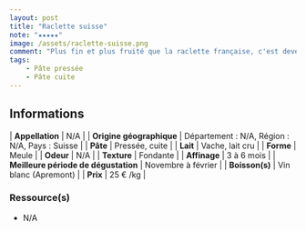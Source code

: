 ```yaml
---
layout: post
title: "Raclette suisse"
note: "★★★★★"
image: /assets/raclette-suisse.png
comment: "Plus fin et plus fruité que la raclette française, c'est devenu le fromage de mes raclettes !"
tags:
    - Pâte pressée
    - Pâte cuite
---
```


## Informations

| **Appellation** | N/A |
| **Origine géographique** | Département : N/A, Région : N/A, Pays : Suisse   |
| **Pâte** | Pressée, cuite |
| **Lait** | Vache, lait cru |
| **Forme** | Meule |
| **Odeur** | N/A |
| **Texture** | Fondante |
| **Affinage** | 3 à 6 mois |
| **Meilleure période de dégustation** | Novembre à février |
| **Boisson(s)** | Vin blanc (Apremont) |
| **Prix** | 25 € /kg |

### Ressource(s)
* N/A